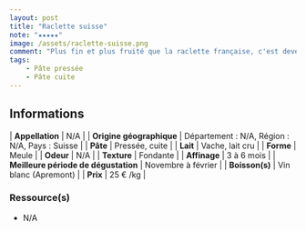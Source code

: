 ```yaml
---
layout: post
title: "Raclette suisse"
note: "★★★★★"
image: /assets/raclette-suisse.png
comment: "Plus fin et plus fruité que la raclette française, c'est devenu le fromage de mes raclettes !"
tags:
    - Pâte pressée
    - Pâte cuite
---
```


## Informations

| **Appellation** | N/A |
| **Origine géographique** | Département : N/A, Région : N/A, Pays : Suisse   |
| **Pâte** | Pressée, cuite |
| **Lait** | Vache, lait cru |
| **Forme** | Meule |
| **Odeur** | N/A |
| **Texture** | Fondante |
| **Affinage** | 3 à 6 mois |
| **Meilleure période de dégustation** | Novembre à février |
| **Boisson(s)** | Vin blanc (Apremont) |
| **Prix** | 25 € /kg |

### Ressource(s)
* N/A